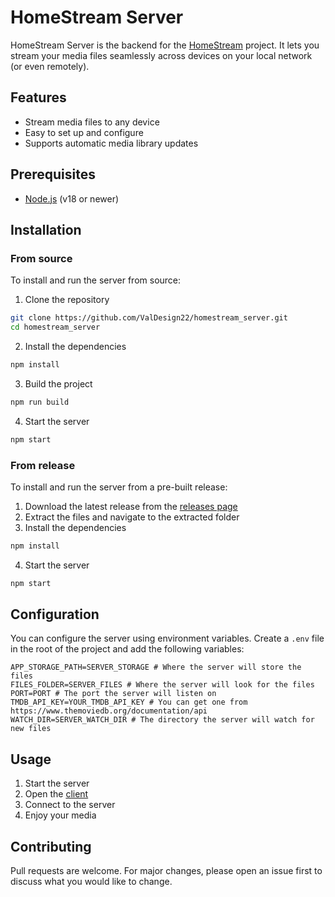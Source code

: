 # HomeStream Server
HomeStream Server is the backend for the [HomeStream](https://github.com/ValDesign22/homestream_client) project.
It lets you stream your media files seamlessly across devices on your local network (or even remotely).

## Features
- Stream media files to any device
- Easy to set up and configure
- Supports automatic media library updates

## Prerequisites
- [Node.js](https://nodejs.org/en/download/) (v18 or newer)

## Installation
### From source
To install and run the server from source:
1. Clone the repository
```bash
git clone https://github.com/ValDesign22/homestream_server.git
cd homestream_server
```
2. Install the dependencies
```bash
npm install
```
3. Build the project
```bash
npm run build
```
4. Start the server
```bash
npm start
```

### From release
To install and run the server from a pre-built release:
1. Download the latest release from the [releases page](https://github.com/ValDesign22/homestream_server/releases)
2. Extract the files and navigate to the extracted folder
3. Install the dependencies
```bash
npm install
```
4. Start the server
```bash
npm start
```

## Configuration
You can configure the server using environment variables. Create a `.env` file in the root of the project and add the following variables:
```env
APP_STORAGE_PATH=SERVER_STORAGE # Where the server will store the files
FILES_FOLDER=SERVER_FILES # Where the server will look for the files
PORT=PORT # The port the server will listen on
TMDB_API_KEY=YOUR_TMDB_API_KEY # You can get one from https://www.themoviedb.org/documentation/api
WATCH_DIR=SERVER_WATCH_DIR # The directory the server will watch for new files
```

## Usage
1. Start the server
2. Open the [client](https://github.com/ValDesign22/homestream_client)
3. Connect to the server
4. Enjoy your media

## Contributing
Pull requests are welcome. For major changes, please open an issue first to discuss what you would like to change.

